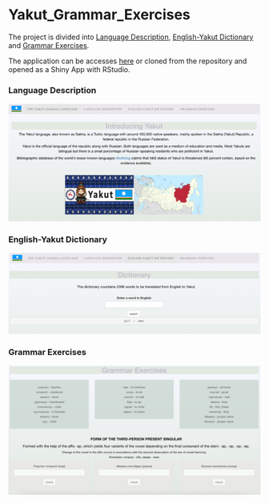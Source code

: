 # Yakut_Grammar_Exercises

The project is divided into [Language Description](#language-description), [English-Yakut Dictionary](#dict) and [Grammar Exercises](#exer).

The application can be accesses [here](https://tatiana-merz.shinyapps.io/Yakut_Grammar/) or cloned from the repository and opened as a Shiny App with RStudio.

### Language Description <a name="language-description"></a>

![data/intro.png](data/intro.png)


### English-Yakut Dictionary <a name="dict"></a>

![data/dict.png](data/dict.png)

### Grammar Exercises <a name="exer"></a>

![data/exer.png](data/exer.png)
